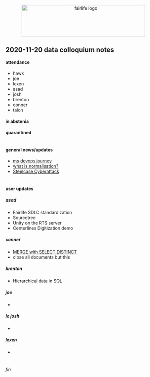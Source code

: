 <p align="center">
  <img src="https://fairlife.com/wp-content/themes/fairlife/images/logo/logo-blue-small.png" width="400" height="103.5" title="fairlife logo">
</p>

## 2020-11-20 data colloquium notes

####  attendance 
- hawk
- joe
- lexen
- asad
- josh
- brenton
- conner
- talon

#### in abstenia


#### quarantined

#

#### general news/updates
 - [ms devops journey](https://www.youtube.com/watch?v=WhRRGUmwoq4)
 - [what is normalisation?](https://www.guru99.com/database-normalization.html)
 - [Steelcase Cyberattack](https://www.industryweek.com/technology-and-iiot/article/21147733/steelcase-cyber-attack-should-be-a-wakeup-call)

#

#### user updates
##### asad
- Fairlife SDLC standardization
- Sourcetree
- Unity on the RTS server
- Centerlines Digitization demo

##### conner
- [MERGE with SELECT DISTINCT](https://github.com/fairlife-code/quality-consumer_insights/blob/master/exe_consumer_insights_Nexus.py)
- close all documents but this

##### brenton
- Hierarchical data in SQL

##### joe
- 

##### le josh
-

##### lexen
- 

#

###### fin

#

